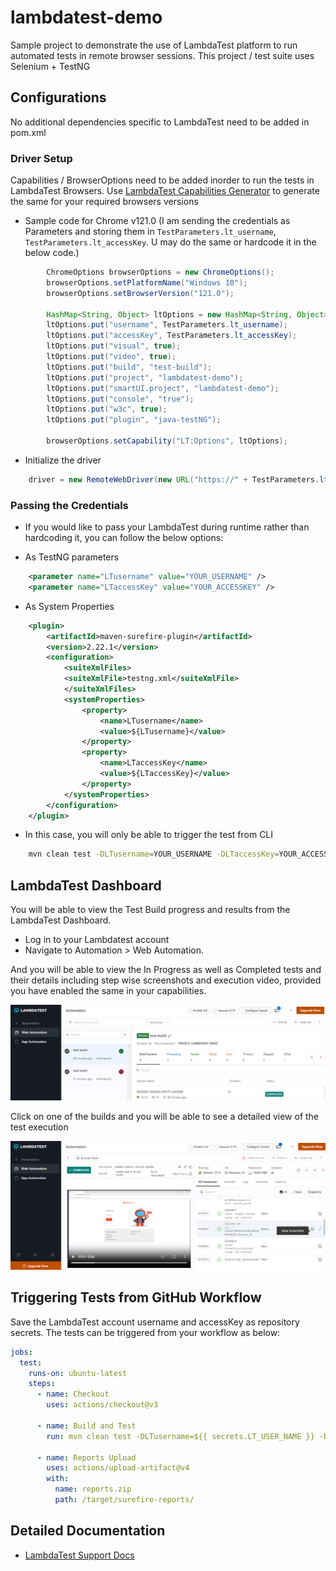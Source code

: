 # lambdatest-demo
Sample project to demonstrate the use of LambdaTest platform to run automated tests in remote browser sessions.
This project / test suite uses Selenium + TestNG

## Configurations

No additional dependencies specific to LambdaTest need to be added in pom.xml

### Driver Setup
Capabilities / BrowserOptions need to be added inorder to run the tests in LambdaTest Browsers. Use [LambdaTest Capabilities Generator](https://www.lambdatest.com/capabilities-generator/) to generate the same for your required browsers versions

- Sample code for Chrome v121.0 (I am sending the credentials as Parameters and storing them in ``TestParameters.lt_username``, ``TestParameters.lt_accessKey``. U may do the same or hardcode it in the below code.)
```Java
        ChromeOptions browserOptions = new ChromeOptions();
        browserOptions.setPlatformName("Windows 10");
        browserOptions.setBrowserVersion("121.0");
        
        HashMap<String, Object> ltOptions = new HashMap<String, Object>();
        ltOptions.put("username", TestParameters.lt_username); 
        ltOptions.put("accessKey", TestParameters.lt_accessKey);
        ltOptions.put("visual", true);
        ltOptions.put("video", true);
        ltOptions.put("build", "test-build");
        ltOptions.put("project", "lambdatest-demo");
        ltOptions.put("smartUI.project", "lambdatest-demo");
        ltOptions.put("console", "true");
        ltOptions.put("w3c", true);
        ltOptions.put("plugin", "java-testNG");
        
        browserOptions.setCapability("LT:Options", ltOptions);
```

- Initialize the driver
```Java
    driver = new RemoteWebDriver(new URL("https://" + TestParameters.lt_username + ":" + TestParameters.lt_accessKey + "@hub.lambdatest.com/wd/hub"), browserOptions);
```

### Passing the Credentials
- If you would like to pass your LambdaTest during runtime rather than hardcoding it, you can follow the below options:

- As TestNG parameters
```xml
    <parameter name="LTusername" value="YOUR_USERNAME" />
    <parameter name="LTaccessKey" value="YOUR_ACCESSKEY" />
```

- As System Properties
```xml
    <plugin>
        <artifactId>maven-surefire-plugin</artifactId>
        <version>2.22.1</version>
        <configuration>
            <suiteXmlFiles>
            <suiteXmlFile>testng.xml</suiteXmlFile>
            </suiteXmlFiles>
            <systemProperties>
                <property>
                    <name>LTusername</name>
                    <value>${LTusername}</value>
                </property>
                <property>
                    <name>LTaccessKey</name>
                    <value>${LTaccessKey}</value>
                </property>
            </systemProperties>
        </configuration>
    </plugin>
```
- In this case, you will only be able to trigger the test from CLI

```bash
    mvn clean test -DLTusername=YOUR_USERNAME -DLTaccessKey=YOUR_ACCESSKEY
```

## LambdaTest Dashboard
You will be able to view the Test Build progress and results from the LambdaTest Dashboard. 

- Log in to your Lambdatest account
- Navigate to Automation > Web Automation.

And you will be able to view the In Progress as well as Completed tests and their details including step wise screenshots and execution video, provided you have enabled the same in your capabilities.

![Test Builds](https://github.com/krishnapollu/lambdatest-demo/blob/main/images/test-builds.png)

Click on one of the builds and you will be able to see a detailed view of the test execution

![Test Details](https://github.com/krishnapollu/lambdatest-demo/blob/main/images/test-details.png)

## Triggering Tests from GitHub Workflow
Save the LambdaTest account username and accessKey as repository secrets. The tests can be triggered from your workflow as below:
```yml
jobs:
  test:
    runs-on: ubuntu-latest
    steps:
      - name: Checkout
        uses: actions/checkout@v3
      
      - name: Build and Test
        run: mvn clean test -DLTusername=${{ secrets.LT_USER_NAME }} -DLTestaccessKey=${{ secrets.LT_ACCESS_KEY}} && true

      - name: Reports Upload
        uses: actions/upload-artifact@v4
        with: 
          name: reports.zip
          path: /target/surefire-reports/
```
## Detailed Documentation
- [LambdaTest Support Docs](https://www.lambdatest.com/support/docs/)
